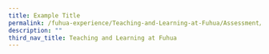 ```yaml
---
title: Example Title
permalink: /fuhua-experience/Teaching-and-Learning-at-Fuhua/Assessment/
description: ""
third_nav_title: Teaching and Learning at Fuhua
---
```

